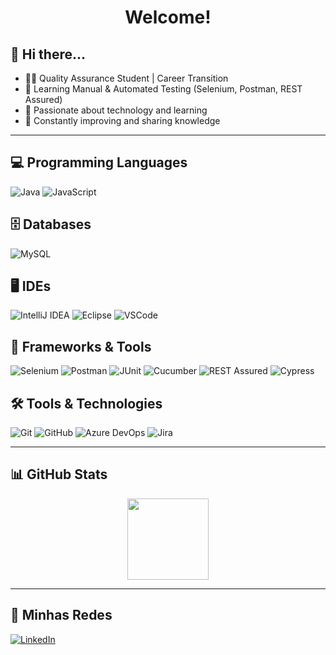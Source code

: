 <h1 align="center">Welcome!</h1>

## 👋 Hi there...

- 👨‍💻 Quality Assurance Student | Career Transition  
- 🧪 Learning Manual & Automated Testing (Selenium, Postman, REST Assured)  
- 🧠 Passionate about technology and learning  
- 🔁 Constantly improving and sharing knowledge  

---

## 💻 Programming Languages
![Java](https://img.shields.io/badge/Java-ED8B00?style=flat-square&logo=java&logoColor=white)
![JavaScript](https://img.shields.io/badge/JavaScript-F7DF1E?style=flat-square&logo=javascript&logoColor=black)


## 🗄️ Databases
![MySQL](https://img.shields.io/badge/MySQL-00000F?style=flat-square&logo=mysql&logoColor=white)


## 🖥️ IDEs
![IntelliJ IDEA](https://img.shields.io/badge/IntelliJIDEA-000000?style=flat-square&logo=intellijidea&logoColor=white)
![Eclipse](https://img.shields.io/badge/Eclipse-2C2255?style=flat-square&logo=eclipse&logoColor=white)
![VSCode](https://img.shields.io/badge/VSCode-007ACC?style=flat-square&logo=visualstudiocode&logoColor=white)


## 🧰 Frameworks & Tools
![Selenium](https://img.shields.io/badge/Selenium-43B02A?style=flat-square&logo=selenium&logoColor=white)
![Postman](https://img.shields.io/badge/Postman-FF6C37?style=flat-square&logo=postman&logoColor=white)
![JUnit](https://img.shields.io/badge/JUnit5-25A162?style=flat-square&logo=junit5&logoColor=white)
![Cucumber](https://img.shields.io/badge/Cucumber-23D96C?style=flat-square&logo=cucumber&logoColor=white)
![REST Assured](https://img.shields.io/badge/REST%20Assured-6DB33F?style=flat-square)
![Cypress](https://img.shields.io/badge/-Cypress-17202C?style=flat-square&logo=cypress&logoColor=white)


## 🛠️ Tools & Technologies
![Git](https://img.shields.io/badge/-Git-F05032?style=flat-square&logo=git&logoColor=white)
![GitHub](https://img.shields.io/badge/-GitHub-181717?style=flat-square&logo=github&logoColor=white)
![Azure DevOps](https://img.shields.io/badge/-Azure%20DevOps-0078D7?style=flat-square&logo=azuredevops&logoColor=white)
![Jira](https://img.shields.io/badge/-Jira-0052CC?style=flat-square&logo=jira&logoColor=white)

---

## 📊 GitHub Stats

<div align="center">
  <img src="https://github-readme-stats.vercel.app/api?username=Renato-Bello&show_icons=true&theme=tokyonight" height="130">
</div>

---

## 🤝 Minhas Redes 

[![LinkedIn](https://img.shields.io/badge/-LinkedIn-0A66C2?style=flat-square&logo=linkedin&logoColor=white)](https://www.linkedin.com/in/renato-bello/)
